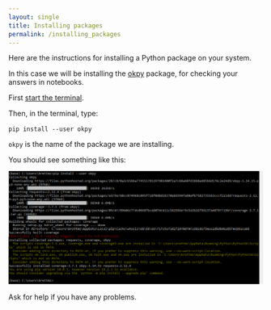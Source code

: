 ```yaml
---
layout: single
title: Installing packages
permalink: /installing_packages
---
```


Here are the instructions for installing a Python package on your system.

In this case we will be installing the [okpy](https://okpy.org) package, for
checking your answers in notebooks.

First [start the terminal](start_terminal).

Then, in the terminal, type:

```
pip install --user okpy
```

`okpy` is the name of the package we are installing.

You should see something like this:

![](images/install_okpy.png)

Ask for help if you have any problems.
